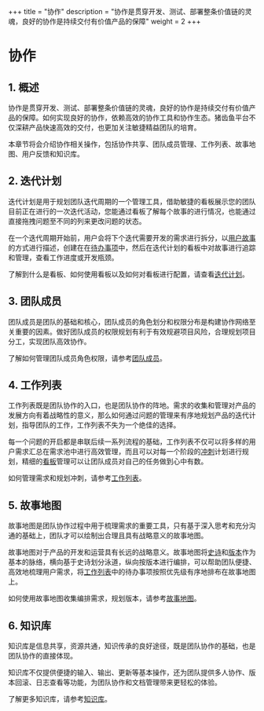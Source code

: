 +++
title = "协作"
description = "协作是贯穿开发、测试、部署整条价值链的灵魂，良好的协作是持续交付有价值产品的保障"
weight = 2
+++

# 协作

## 1. 概述

协作是贯穿开发、测试、部署整条价值链的灵魂，良好的协作是持续交付有价值产品的保障。如何实现良好的协作，依赖高效的协作工具和协作生态。猪齿鱼平台不仅深耕产品快速高效的交付，也更加关注敏捷精益团队的培育。

本章节将会介绍协作相关操作，包括协作共享、团队成员管理、工作列表、故事地图、用户反馈和知识库。

## 2. 迭代计划

迭代计划是用于规划团队迭代周期的一个管理工具，借助敏捷的看板展示您的团队目前正在进行的一次迭代活动，您能通过看板了解每个故事的进行情况，也能通过直接拖拽问题至不同的列来更改问题的状态。

在一个迭代周期开始前，用户会将下个迭代需要开发的需求进行拆分，以[用户故事](./work-lists/user-story)的方式进行描述，创建在在[待办事项](./work-lists)中，然后在迭代计划的看板中对故事进行追踪和管理，查看工作进度或开发瓶颈。

了解到什么是看板、如何使用看板以及如何对看板进行配置，请查看[迭代计划](./iteration-plan)。

## 3. 团队成员

团队成员是团队的基础和核心，团队成员的角色划分和权限分布是构建协作网络至关重要的因素。做好团队成员的权限规划有利于有效规避项目风险，合理规划项目分工，实现团队高效协作。

了解如何管理团队成员角色权限，请参考[团队成员](./teammember)。

## 4. 工作列表

工作列表既是团队协作的入口，也是团队协作的阵地。需求的收集和管理对产品的发展方向有着战略性的意义，那么如何通过问题的管理来有序地规划产品的迭代计划，指导团队的工作，工作列表不失为一个绝佳的选择。

每一个问题的开启都是串联后续一系列流程的基础，工作列表不仅可以将多样的用户需求汇总在需求池中进行高效管理，而且可以对每一个阶段的[冲刺](./work-lists/sprint)计划进行规划，精细的[看板](./iteration-plan)管理可以让团队成员对自己的任务做到心中有数。

如何管理需求和规划冲刺，请参考[工作列表](./work-lists)。

## 5. 故事地图

故事地图是团队协作过程中用于梳理需求的重要工具，只有基于深入思考和充分沟通的基础上，团队才可以绘制出合理且具有战略意义的故事地图。

故事地图对于产品的开发和运营具有长远的战略意义。故事地图将[史诗](./work-lists/epic)和[版本](./work-lists)作为基本的脉络，横向基于史诗划分泳道，纵向按版本进行编排，可以帮助团队便捷、高效地梳理用户需求，将[工作列表](./work-lists)中的待办事项按照优先级有序地排布在故事地图上。

如何使用故事地图收集编排需求，规划版本，请参考[故事地图](./story-map)。

## 6. 知识库

知识库是信息共享，资源共通，知识传承的良好途径，既是团队协作的基础，也是团队协作的直接体现。

知识库不仅提供便捷的输入、输出、更新等基本操作，还为团队提供多人协作、版本回滚、日志查看等功能，为团队协作和文档管理带来更轻松的体验。

了解更多知识库，请参考[知识库](./knowledge-base)。


